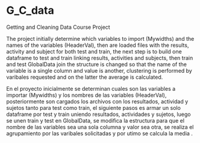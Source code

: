 # G_C_data
Getting and Cleaning Data Course Project

The project initially determine which variables to import (Mywidths) and the names of the variables (HeaderVal), then are loaded files with the results, activity and subject for both test and train, the next step is to build one dataframe to test and train linking results, activities and subjects, then train and test GlobalData join the structure is changed so that the name of the variable is a single column and value is another, clustering is performed by varibales requested and on the latter the average is calculated.

En el proyecto inicialmente se determinan cuales son las variables a importar (Mywidths) y los nombres de las variables (HeaderVal), posteriormente son cargados los archivos con los resultados, actividad y sujetos tanto para test como train, el siguiente pasos es armar un solo dataframe por test y train uniendo resultados, actividades y sujetos, luego se unen train y test en GlobalData, se modifica la estructura para que el nombre de las variables sea una sola columna y valor sea otra, se realiza el agrupamiento por las varibales solicitadas y por utimo se calcula la media .
